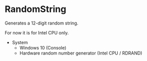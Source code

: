 # RandomString
Generates a 12-digit random string. 

For now it is for Intel CPU only.

* System
  * Windows 10 (Console)
  * Hardware random number generator (Intel CPU / RDRAND)
